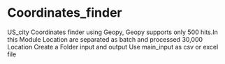 # Coordinates_finder
US_city Coordinates finder using Geopy, Geopy supports only 500 hits.In this Module Location are separated as batch  and processed 30,000 Location 
Create a Folder input and output
Use main_input as csv or excel file 
